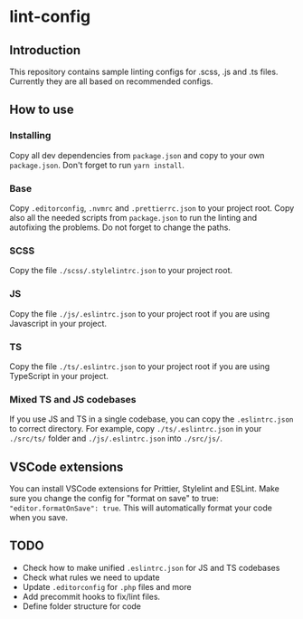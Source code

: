 # lint-config

## Introduction

This repository contains sample linting configs for .scss, .js and .ts files. Currently they are all based on recommended configs.

## How to use

### Installing

Copy all dev dependencies from `package.json` and copy to your own `package.json`. Don't forget to run `yarn install`.

### Base

Copy `.editorconfig`, `.nvmrc` and `.prettierrc.json` to your project root. Copy also all the needed scripts from `package.json` to run the linting and autofixing the problems. Do not forget to change the paths.

### SCSS

Copy the file `./scss/.stylelintrc.json` to your project root.

### JS

Copy the file `./js/.eslintrc.json` to your project root if you are using Javascript in your project.

### TS

Copy the file `./ts/.eslintrc.json` to your project root if you are using TypeScript in your project.

### Mixed TS and JS codebases

If you use JS and TS in a single codebase, you can copy the `.eslintrc.json` to correct directory.
For example, copy `./ts/.eslintrc.json` in your `./src/ts/` folder and `./js/.eslintrc.json` into `./src/js/`.

## VSCode extensions

You can install VSCode extensions for Prittier, Stylelint and ESLint. Make sure you change the config for "format on save" to true: `"editor.formatOnSave": true`. This will automatically format your code when you save.

## TODO

- Check how to make unified `.eslintrc.json` for JS and TS codebases
- Check what rules we need to update
- Update `.editorconfig` for `.php` files and more
- Add precommit hooks to fix/lint files.
- Define folder structure for code
